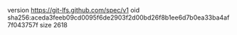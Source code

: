 version https://git-lfs.github.com/spec/v1
oid sha256:aceda3feeb09cd0095f6de2903f2d00bd26f8b1ee6d7b0ea33ba4af7f043757f
size 2618
